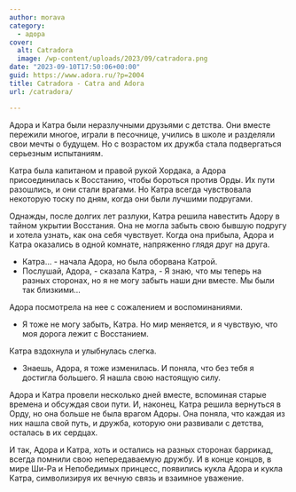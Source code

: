 ```yaml
---
author: morava
category:
  - адора
cover:
  alt: Catradora
  image: /wp-content/uploads/2023/09/catradora.png
date: "2023-09-10T17:50:06+00:00"
guid: https://www.adora.ru/?p=2004
title: Catradora - Catra and Adora
url: /catradora/

---
```

Адора и Катра были неразлучными друзьями с детства. Они вместе пережили многое, играли в песочнице, учились в школе и разделяли свои мечты о будущем. Но с возрастом их дружба стала подвергаться серьезным испытаниям.

Катра была капитаном и правой рукой Хордака, а Адора присоединилась к Восстанию, чтобы бороться против Орды. Их пути разошлись, и они стали врагами. Но Катра всегда чувствовала некоторую тоску по дням, когда они были лучшими подругами.

Однажды, после долгих лет разлуки, Катра решила навестить Адору в тайном укрытии Восстания. Она не могла забыть свою бывшую подругу и хотела узнать, как она себя чувствует. Когда она прибыла, Адора и Катра оказались в одной комнате, напряженно глядя друг на друга.

- Катра… \- начала Адора, но была оборвана Катрой.
- Послушай, Адора, \- сказала Катра, \- Я знаю, что мы теперь на разных сторонах, но я не могу забыть наши дни вместе. Мы были так близкими…

Адора посмотрела на нее с сожалением и воспоминаниями.

- Я тоже не могу забыть, Катра. Но мир меняется, и я чувствую, что моя дорога лежит с Восстанием.

Катра вздохнула и улыбнулась слегка.

- Знаешь, Адора, я тоже изменилась. И поняла, что без тебя я достигла большего. Я нашла свою настоящую силу.

Адора и Катра провели несколько дней вместе, вспоминая старые времена и обсуждая свои пути. И, наконец, Катра решила вернуться в Орду, но она больше не была врагом Адоры. Она поняла, что каждая из них нашла свой путь, и дружба, которую они развивали с детства, осталась в их сердцах.

И так, Адора и Катра, хоть и остались на разных сторонах баррикад, всегда помнили свою непередаваемую дружбу. И в конце концов, в мире Ши-Ра и Непобедимых принцесс, появились кукла Адора и кукла Катра, символизируя их вечную связь и взаимное уважение.
